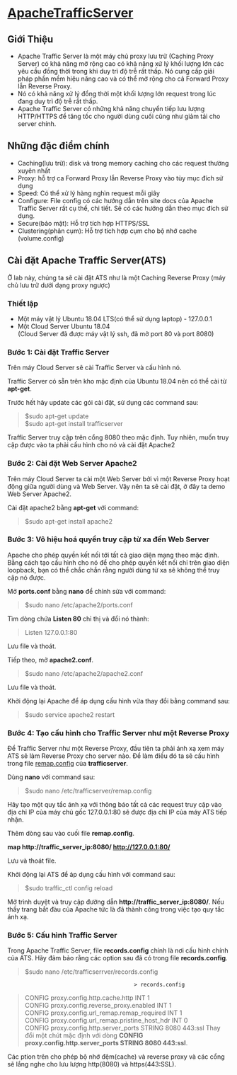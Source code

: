 # [ApacheTrafficServer](https://trafficserver.apache.org/)
## Giới Thiệu
- Apache Traffic Server là một máy chủ proxy lưu trữ (Caching Proxy Server) có khả năng mở rộng cao có khả năng xử lý khối lượng lớn các yêu cầu đồng thời trong khi duy trì độ trễ rất thấp. Nó cung cấp giải pháp phần mềm hiệu năng cao và có thể mở rộng cho cả Forward Proxy lẫn Reverse Proxy.
- Nó có khả năng xử lý đồng thời một khối lượng lớn request trong lúc đang duy trì độ trễ rất thấp.
- Apache Traffic Server có những khả năng chuyển tiếp lưu lượng HTTP/HTTPS để tăng tốc cho người dùng cuối cũng như giảm tải cho server chính.
## Những đặc điểm chính
- Caching(lưu trữ): disk và trong memory caching cho các request thường xuyên nhất
- Proxy: hỗ trợ ca Forward Proxy lẫn Reverse Proxy vào tùy mục đích sử dụng
- Speed: Có thể xử lý hàng nghìn request mỗi giây
- Configure: File config có các hướng dẫn trên site docs của Apache Traffic Server rất cụ thể, chi tiết. Sẽ có các hướng dẫn theo mục đích sử dụng.
- Secure(bảo mật): Hỗ trợ tích hợp HTTPS/SSL
- Clustering(phân cụm): Hỗ trợ tích hợp cụm cho bộ nhớ cache (volume.config)


## Cài đặt Apache Traffic Server(ATS)
Ở lab này, chúng ta sẽ cài đặt ATS như là một Caching Reverse Proxy (máy chủ lưu trữ dưới dạng proxy ngược)
### Thiết lập
- Một máy vật lý Ubuntu 18.04 LTS(có thể sử dụng laptop) - 127.0.0.1
- Một Cloud Server Ubuntu 18.04\
(Cloud Server đã được máy vật lý ssh, đã mở port 80 và port 8080)

### Bước 1: Cài đặt Traffic Server
Trên máy Cloud Server sẽ cài Traffic Server và cấu hình nó.

Traffic Server có sẵn trên kho mặc định của Ubuntu 18.04 nên có thể cài từ **apt-get**.

Trước hết hãy update các gói cài đặt, sử dụng các command sau:
> $sudo apt-get update\
> $sudo apt-get install trafficserver

Traffic Server truy cập trên cổng 8080 theo mặc định. Tuy nhiên, muốn truy cập được vào ta phải cấu hình cho nó và cài đặt Apache2

### Bước 2: Cài đặt Web Server Apache2
Trên máy Cloud Server ta cài một Web Server bởi vì một Reverse Proxy hoạt động giữa người dùng và Web Server. Vậy nên ta sẽ cài đặt, ở đây ta demo Web Server Apache2.

Cài đặt apache2 bằng **apt-get** với command:
>$sudo apt-get install apache2
### Bước 3: Vô hiệu hoá quyền truy cập từ xa đến Web Server
Apache cho phép quyền kết nối tới tất cả giao diện mạng theo mặc định. Bằng cách tạo cấu hình cho nó để cho phép quyền kết nối chỉ trên giao diện loopback, bạn có thể chắc chắn rằng người dùng từ xa sẽ không thể truy cập nó được.

Mở **ports.conf** bằng **nano** để chỉnh sửa với command:
>$sudo nano /etc/apache2/ports.conf

Tìm dòng chứa **Listen 80** chỉ thị và đổi nó thành:
> Listen 127.0.0.1:80

Lưu file và thoát.

Tiếp theo, mở **apache2.conf**.
>$sudo nano /etc/apache2/apache2.conf

Lưu file và thoát.

Khởi động lại Apache để áp dụng cấu hình vừa thay đổi bằng command sau:
>$sudo service apache2 restart

### Bước 4: Tạo cấu hình cho Traffic Server như một Reverse Proxy
Để Traffic Server như một Reverse Proxy, đầu tiên ta phải ánh xạ xem máy ATS sẽ làm Reverse Proxy cho server nào. Để làm điều đó ta sẽ cấu hình 
trong file [remap.config](https://docs.trafficserver.apache.org/en/latest/admin-guide/files/remap.config.en.html) của **trafficserver**.

Dùng **nano** với command sau:
> $sudo nano /etc/trafficserver/remap.config

Hãy tạo một quy tắc ánh xạ với thông báo tất cả các request truy cập vào địa chỉ IP của máy chủ gốc 127.0.0.1:80 sẽ được địa chỉ IP
của máy ATS tiếp nhận.

Thêm dòng sau vào cuối file **remap.config**.

**map http://traffic_server_ip:8080/ http://127.0.0.1:80/**

Lưu và thoát file.

Khởi động lại ATS để áp dụng cấu hình với command sau:
> $sudo traffic_ctl config reload

Mở trình duyệt và truy cập đường dẫn **http://traffic_server_ip:8080/**. Nếu thấy trang bắt đàu của Apache tức là đã thành công trong việc tạo quy tắc ánh xạ.

### Bước 5: Cấu hình Traffic Server
Trong Apache Traffic Server, file **records.config** chính là nơi cấu hình chính của ATS. Hãy đảm bảo rằng
các option sau đã có trong file **records.config**.
> $sudo nano /etc/trafficserrver/records.config

                                            > records.config
                                  
                     
> CONFIG proxy.config.http.cache.http INT 1\
> CONFIG proxy.config.reverse_proxy.enabled INT 1\
> CONFIG proxy.config.url_remap.remap_required INT 1\
> CONFIG proxy.config.url_remap.pristine_host_hdr INT 0\
> CONFIG proxy.config.http.server_ports STRING 8080 443:ssl
Thay đổi một chút mặc định với dòng **CONFIG proxy.config.http.server_ports STRING 8080 443:ssl**.

Các ption trên cho phép bộ nhớ đệm(cache) và reverse proxy và các cổng sẽ lắng nghe cho lưu lượng
http(8080) và https(443:SSL).















